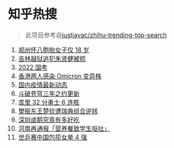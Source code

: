 # 知乎热搜

> 此项目参考自[justjavac/zhihu-trending-top-search](https://github.com/justjavac/zhihu-trending-top-search/blob/main/utils.ts)

<!-- BEGIN -->
  <!-- 最后更新时间:Mon Nov 29 2021 01:54:00 GMT+0000 (Coordinated Universal Time) -->
  1. [郑州怀八胞胎女子仅 18 岁](https://www.zhihu.com/search?q=郑州八胞胎)
1. [吉林越狱逃犯朱贤健被抓](https://www.zhihu.com/search?q=朱贤健)
1. [2022 国考](https://www.zhihu.com/search?q=国考)
1. [香港两人感染 Omicron 变异株](https://www.zhihu.com/search?q=Omicron)
1. [国内疫情最新动态](https://www.zhihu.com/search?q=疫情)
1. [斗破苍穹三年之约更新](https://www.zhihu.com/search?q=斗破苍穹三年之约)
1. [库里 32 分勇士 6 连胜](https://www.zhihu.com/search?q=勇士)
1. [樊振东王楚钦遭瑞典组合逆转](https://www.zhihu.com/search?q=休斯敦世乒赛)
1. [深圳卤鹅究竟有多好吃](https://www.zhihu.com/search?q=深圳卤鹅)
1. [河南再通报「营养餐致学生呕吐」](https://www.zhihu.com/search?q=河南营养餐)
1. [世乒赛中国包揽女单 4 强](https://www.zhihu.com/search?q=世乒赛)
  <!-- END -->